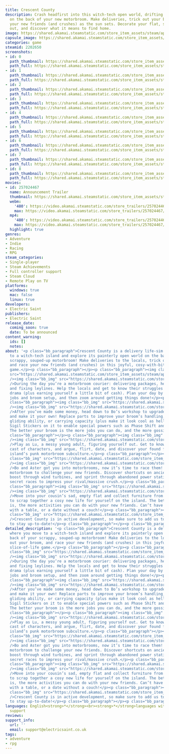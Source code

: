 ```yaml
---
title: Crescent County
description: Crash headfirst into this witch-tech open world, drifting and driving
  on the back of your new motorbroom. Make deliveries, trick out your broom, and race
  your new friends (and crushes) as the sun sets. Decorate your flat, sort your life
  out, and discover what it means to find home.
image: https://shared.akamai.steamstatic.com/store_item_assets/steam/apps/2202650/header.jpg?t=1733942341
capsule_image: https://shared.akamai.steamstatic.com/store_item_assets/steam/apps/2202650/432846db9985772f3fbd3d4f755ba8f10569696e/capsule_231x87.jpg?t=1733942341
categories: game
steamid: 2202650
screenshots:
- id: 0
  path_thumbnail: https://shared.akamai.steamstatic.com/store_item_assets/steam/apps/2202650/ss_581b07e2ade20fe2c10b7c44b41478a51bdf45f7.600x338.jpg?t=1733942341
  path_full: https://shared.akamai.steamstatic.com/store_item_assets/steam/apps/2202650/ss_581b07e2ade20fe2c10b7c44b41478a51bdf45f7.1920x1080.jpg?t=1733942341
- id: 1
  path_thumbnail: https://shared.akamai.steamstatic.com/store_item_assets/steam/apps/2202650/ss_3c5ed8c277a2f7c12ddba0a231be3697ab7b000e.600x338.jpg?t=1733942341
  path_full: https://shared.akamai.steamstatic.com/store_item_assets/steam/apps/2202650/ss_3c5ed8c277a2f7c12ddba0a231be3697ab7b000e.1920x1080.jpg?t=1733942341
- id: 2
  path_thumbnail: https://shared.akamai.steamstatic.com/store_item_assets/steam/apps/2202650/ss_2f9f052a3b5d7d0b6c8a3b7fbad740b38fa50ad4.600x338.jpg?t=1733942341
  path_full: https://shared.akamai.steamstatic.com/store_item_assets/steam/apps/2202650/ss_2f9f052a3b5d7d0b6c8a3b7fbad740b38fa50ad4.1920x1080.jpg?t=1733942341
- id: 3
  path_thumbnail: https://shared.akamai.steamstatic.com/store_item_assets/steam/apps/2202650/ss_d7f70b7dbd6ee42bd3fb305f550779ea31e76766.600x338.jpg?t=1733942341
  path_full: https://shared.akamai.steamstatic.com/store_item_assets/steam/apps/2202650/ss_d7f70b7dbd6ee42bd3fb305f550779ea31e76766.1920x1080.jpg?t=1733942341
- id: 4
  path_thumbnail: https://shared.akamai.steamstatic.com/store_item_assets/steam/apps/2202650/ss_44c9dc26af71334b485da3bc24d3ca6f9ad95c44.600x338.jpg?t=1733942341
  path_full: https://shared.akamai.steamstatic.com/store_item_assets/steam/apps/2202650/ss_44c9dc26af71334b485da3bc24d3ca6f9ad95c44.1920x1080.jpg?t=1733942341
- id: 5
  path_thumbnail: https://shared.akamai.steamstatic.com/store_item_assets/steam/apps/2202650/ss_9fe45bfb0a1c0546e79f8d9481729483ed4602b6.600x338.jpg?t=1733942341
  path_full: https://shared.akamai.steamstatic.com/store_item_assets/steam/apps/2202650/ss_9fe45bfb0a1c0546e79f8d9481729483ed4602b6.1920x1080.jpg?t=1733942341
- id: 6
  path_thumbnail: https://shared.akamai.steamstatic.com/store_item_assets/steam/apps/2202650/ss_614aca92fa8985553229895b079060a315d02c06.600x338.jpg?t=1733942341
  path_full: https://shared.akamai.steamstatic.com/store_item_assets/steam/apps/2202650/ss_614aca92fa8985553229895b079060a315d02c06.1920x1080.jpg?t=1733942341
- id: 7
  path_thumbnail: https://shared.akamai.steamstatic.com/store_item_assets/steam/apps/2202650/ss_68b2b300984ccc9f302263af2eff5a7878cc3de1.600x338.jpg?t=1733942341
  path_full: https://shared.akamai.steamstatic.com/store_item_assets/steam/apps/2202650/ss_68b2b300984ccc9f302263af2eff5a7878cc3de1.1920x1080.jpg?t=1733942341
- id: 8
  path_thumbnail: https://shared.akamai.steamstatic.com/store_item_assets/steam/apps/2202650/ss_3940fe5b5fc5ffd4b79d626d98a83aceabadbffd.600x338.jpg?t=1733942341
  path_full: https://shared.akamai.steamstatic.com/store_item_assets/steam/apps/2202650/ss_3940fe5b5fc5ffd4b79d626d98a83aceabadbffd.1920x1080.jpg?t=1733942341
movies:
- id: 257024467
  name: Announcement Trailer
  thumbnail: https://shared.akamai.steamstatic.com/store_item_assets/steam/apps/257024467/movie.293x165.jpg?t=1717965932
  webm:
    '480': https://video.akamai.steamstatic.com/store_trailers/257024467/movie480_vp9.webm?t=1717965932
    max: https://video.akamai.steamstatic.com/store_trailers/257024467/movie_max_vp9.webm?t=1717965932
  mp4:
    '480': https://video.akamai.steamstatic.com/store_trailers/257024467/movie480.mp4?t=1717965932
    max: https://video.akamai.steamstatic.com/store_trailers/257024467/movie_max.mp4?t=1717965932
  highlight: true
genres:
- Adventure
- Indie
- Racing
- RPG
steam_categories:
- Single-player
- Steam Achievements
- Full controller support
- Steam Cloud
- Remote Play on TV
platforms:
  windows: true
  mac: false
  linux: true
developers:
- Electric Saint
publishers:
- Electric Saint
release_date:
  coming_soon: true
  date: To be announced
content_warning:
  ids: []
  notes:
about: '<p class="bb_paragraph">Crescent County is a delivery life-sim where you move
  to a witch-tech island and explore its painterly open world on the back of your
  scrappy, souped-up motorbroom! Make deliveries to the locals, trick out your broom,
  and race your new friends (and crushes) in this joyful, cosy-with-bite, slice-of-life
  game.</p><p class="bb_paragraph"></p><p class="bb_paragraph"><img class="bb_img"
  src="https://shared.akamai.steamstatic.com/store_item_assets/steam/apps/2202650/extras/Help_Locals_03.png?t=1733942341"
  /><img class="bb_img" src="https://shared.akamai.steamstatic.com/store_item_assets/steam/apps/2202650/extras/parcel_border.gif?t=1733942341"
  />During the day you’re a motorbroom courier: delivering packages, herding sheep,
  and fixing leylines. Help the locals and get to know their struggles and endless
  drama (plus earning yourself a little bit of cash). Plan your day by picking your
  jobs and broom setup, and then zoom around getting things done!</p><p class="bb_paragraph"></p><p
  class="bb_paragraph"><img class="bb_img" src="https://shared.akamai.steamstatic.com/store_item_assets/steam/apps/2202650/extras/Upgrade_Broom_01.png?t=1733942341"
  /><img class="bb_img" src="https://shared.akamai.steamstatic.com/store_item_assets/steam/apps/2202650/extras/broom_upgrades_border.gif?t=1733942341"
  />After you’ve made some money, head down to Bo’s workshop to upgrade your motorbroom
  and make it your own! Replace parts to improve your broom’s handling, top speed,
  gliding ability, or carrying capacity (plus make it look cool as hell). Pop some
  Sigil Stickers on it to enable special powers such as Phase Shift and Time Rewind.
  The better your broom is the more jobs you can do, and the more gossip you can uncover.</p><p
  class="bb_paragraph"></p><p class="bb_paragraph"><img class="bb_img" src="https://shared.akamai.steamstatic.com/store_item_assets/steam/apps/2202650/extras/Buddies.png?t=1733942341"
  /><img class="bb_img" src="https://shared.akamai.steamstatic.com/store_item_assets/steam/apps/2202650/extras/GIF_Buddies_3.gif?t=1733942341"
  />Play as Lu, a messy young adult, figuring yourself out. Get to know a chaotic
  cast of characters, and argue, flirt, date, and discover your found family in the
  island’s punk motorbroom subculture.</p><p class="bb_paragraph"></p><p class="bb_paragraph"><img
  class="bb_img" src="https://shared.akamai.steamstatic.com/store_item_assets/steam/apps/2202650/extras/Race_Friends.png?t=1733942341"
  /><img class="bb_img" src="https://shared.akamai.steamstatic.com/store_item_assets/steam/apps/2202650/extras/race_border_2.gif?t=1733942341"
  />Bo and Aster got you into motorbrooms, now it’s time to race them! Use your customised
  motorbroom to challenge your new friends. Discover shortcuts on ancient leylines,
  boost through wind turbines, and sprint through abandoned power stations in rebellious,
  secret races to impress your rival/massive crush.</p><p class="bb_paragraph"></p><p
  class="bb_paragraph"><img class="bb_img" src="https://shared.akamai.steamstatic.com/store_item_assets/steam/apps/2202650/extras/Make_Home.png?t=1733942341"
  /><img class="bb_img" src="https://shared.akamai.steamstatic.com/store_item_assets/steam/apps/2202650/extras/house_decoration_border.gif?t=1733942341"
  />Move into your cousin’s sad, empty flat and collect furniture from the locals
  to scrap together a cosy new life for yourself on the island. The better your home
  is, the more activities you can do with your new friends. Can’t have a dinner party
  with a table, or a date without a couch!</p><p class="bb_paragraph"></p><p class="bb_paragraph"><img
  class="bb_img" src="https://shared.akamai.steamstatic.com/store_item_assets/steam/apps/2202650/extras/follow_and_wishlist_2.gif?t=1733942341"
  />Crescent County is in active development, so make sure to add us to your wishlist
  to stay up-to-date!</p><p class="bb_paragraph"></p><p class="bb_paragraph"></p>'
detailed_description: '<p class="bb_paragraph">Crescent County is a delivery life-sim
  where you move to a witch-tech island and explore its painterly open world on the
  back of your scrappy, souped-up motorbroom! Make deliveries to the locals, trick
  out your broom, and race your new friends (and crushes) in this joyful, cosy-with-bite,
  slice-of-life game.</p><p class="bb_paragraph"></p><p class="bb_paragraph"><img
  class="bb_img" src="https://shared.akamai.steamstatic.com/store_item_assets/steam/apps/2202650/extras/Help_Locals_03.png?t=1733942341"
  /><img class="bb_img" src="https://shared.akamai.steamstatic.com/store_item_assets/steam/apps/2202650/extras/parcel_border.gif?t=1733942341"
  />During the day you’re a motorbroom courier: delivering packages, herding sheep,
  and fixing leylines. Help the locals and get to know their struggles and endless
  drama (plus earning yourself a little bit of cash). Plan your day by picking your
  jobs and broom setup, and then zoom around getting things done!</p><p class="bb_paragraph"></p><p
  class="bb_paragraph"><img class="bb_img" src="https://shared.akamai.steamstatic.com/store_item_assets/steam/apps/2202650/extras/Upgrade_Broom_01.png?t=1733942341"
  /><img class="bb_img" src="https://shared.akamai.steamstatic.com/store_item_assets/steam/apps/2202650/extras/broom_upgrades_border.gif?t=1733942341"
  />After you’ve made some money, head down to Bo’s workshop to upgrade your motorbroom
  and make it your own! Replace parts to improve your broom’s handling, top speed,
  gliding ability, or carrying capacity (plus make it look cool as hell). Pop some
  Sigil Stickers on it to enable special powers such as Phase Shift and Time Rewind.
  The better your broom is the more jobs you can do, and the more gossip you can uncover.</p><p
  class="bb_paragraph"></p><p class="bb_paragraph"><img class="bb_img" src="https://shared.akamai.steamstatic.com/store_item_assets/steam/apps/2202650/extras/Buddies.png?t=1733942341"
  /><img class="bb_img" src="https://shared.akamai.steamstatic.com/store_item_assets/steam/apps/2202650/extras/GIF_Buddies_3.gif?t=1733942341"
  />Play as Lu, a messy young adult, figuring yourself out. Get to know a chaotic
  cast of characters, and argue, flirt, date, and discover your found family in the
  island’s punk motorbroom subculture.</p><p class="bb_paragraph"></p><p class="bb_paragraph"><img
  class="bb_img" src="https://shared.akamai.steamstatic.com/store_item_assets/steam/apps/2202650/extras/Race_Friends.png?t=1733942341"
  /><img class="bb_img" src="https://shared.akamai.steamstatic.com/store_item_assets/steam/apps/2202650/extras/race_border_2.gif?t=1733942341"
  />Bo and Aster got you into motorbrooms, now it’s time to race them! Use your customised
  motorbroom to challenge your new friends. Discover shortcuts on ancient leylines,
  boost through wind turbines, and sprint through abandoned power stations in rebellious,
  secret races to impress your rival/massive crush.</p><p class="bb_paragraph"></p><p
  class="bb_paragraph"><img class="bb_img" src="https://shared.akamai.steamstatic.com/store_item_assets/steam/apps/2202650/extras/Make_Home.png?t=1733942341"
  /><img class="bb_img" src="https://shared.akamai.steamstatic.com/store_item_assets/steam/apps/2202650/extras/house_decoration_border.gif?t=1733942341"
  />Move into your cousin’s sad, empty flat and collect furniture from the locals
  to scrap together a cosy new life for yourself on the island. The better your home
  is, the more activities you can do with your new friends. Can’t have a dinner party
  with a table, or a date without a couch!</p><p class="bb_paragraph"></p><p class="bb_paragraph"><img
  class="bb_img" src="https://shared.akamai.steamstatic.com/store_item_assets/steam/apps/2202650/extras/follow_and_wishlist_2.gif?t=1733942341"
  />Crescent County is in active development, so make sure to add us to your wishlist
  to stay up-to-date!</p><p class="bb_paragraph"></p><p class="bb_paragraph"></p>'
languages: English<strong>*</strong><br><strong>*</strong>languages with full audio
  support
reviews:
support_info:
  url: ''
  email: support@electricsaint.co.uk
tags:
- adventure
- rpg
---
```


